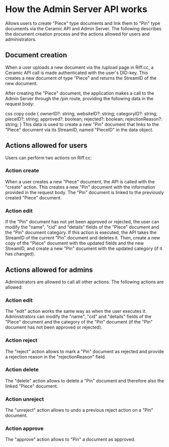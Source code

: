 # How the Admin Server API works

Allows users to create "Piece" type documents and link them to "Pin" type documents via the Ceramic API and Admin Server. The following describes the document creation process and the actions allowed for users and administrators.

## Document creation
When a user uploads a new document via the /upload page in Riff.cc, a Ceramic API call is made authenticated with the user's DID-key. This creates a new document of type "Piece" and returns the StreamID of the new document.

After creating the "Piece" document, the application makes a call to the Admin Server through the /pin route, providing the following data in the request body:

css
copy code
{
   ownerID?: string;
   websiteID?: string;
   categoryID?: string;
   pieceID?: string;
   approved?: boolean;
   rejected?: boolean;
   rejectionReason?: string;
}
This data is used to create a new "Pin" document that links to the "Piece" document via its StreamID, named "PieceID" in the data object.

## Actions allowed for users
Users can perform two actions on Riff.cc:

### Action **create**
When a user creates a new "Piece" document, the API is called with the "create" action. This creates a new "Pin" document with the information provided in the request body. The "Pin" document is linked to the previously created "Piece" document.

### Action **edit**
If the "Pin" document has not yet been approved or rejected, the user can modify the "name", "cid" and "details" fields of the "Piece" document and the "Pin" document category. If this action is executed, the API takes the StreamID of the current "Pin" document and deletes it. Then, create a new copy of the "Piece" document with the updated fields and the new StreamID, and create a new "Pin" document with the updated category (if it has changed).

## Actions allowed for admins
Administrators are allowed to call all other actions. The following actions are allowed:

### Action **edit**
The "edit" action works the same way as when the user executes it. Administrators can modify the "name", "cid" and "details" fields of the "Piece" document and the category of the "Pin" document (if the "Pin" document has not been approved or rejected).

### Action **reject**
The "reject" action allows to mark a "Pin" document as rejected and provide a rejection reason in the "rejectionReason" field.

### Action **delete**
The "delete" action allows to delete a "Pin" document and therefore also the linked "Piece" document.

### Action **unreject**
The "unreject" action allows to undo a previous reject action on a "Pin" document.

### Action **approve**
The "approve" action allows to "Pin" a document as approved.